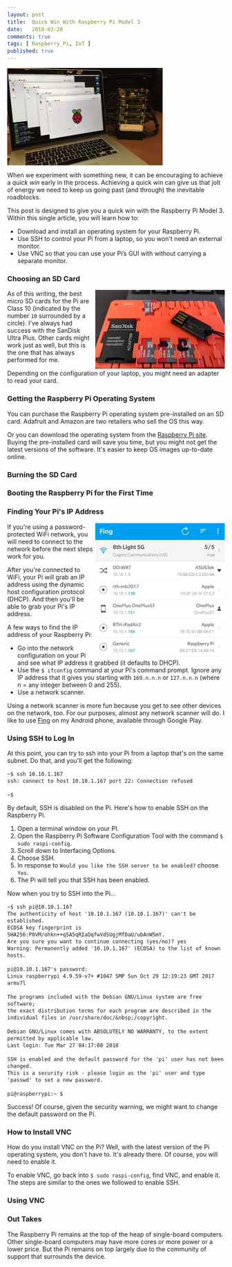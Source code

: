 ```yaml
---
layout: post
title:  Quick Win With Raspberry Pi Model 3
date:   2018-03-28
comments: true
tags: [ Raspberry_Pi, IoT ]
published: true
---
```

<img src="/images/Raspberry_Pi_Cluster.jpg" width="360" height="225" align="center" alt="Raspberry Pi cluster controlled via VNC" title="Raspberry Pi cluster controlled via VNC" />

When we experiment with something new, it can be encouraging to achieve a _quick win_ early in the process. Achieving a quick win can give us that jolt of energy we need to keep us going past (and through) the inevitable roadblocks.

This post is designed to give you a quick win with the Raspberry Pi Model 3. Within this single article, you will learn how to:

* Download and install an operating system for your Raspberry Pi.
* Use SSH to control your Pi from a laptop, so you won't need an external monitor.
* Use VNC so that you can use your Pi’s GUI with without carrying a separate monitor.

### Choosing an SD Card

<img src="/images/micro_SD_cards.jpg" width="300" height="182" align="right" alt="Micro SD Cards" title="Micro SD Cards" />

As of this writing, the best micro SD cards for the Pi are Class 10 (indicated by the number `10` surrounded by a circle). I've always had success with the SanDisk Ultra Plus. Other cards might work just as well, but this is the one that has always performed for me.

Depending on the configuration of your laptop, you might need an adapter to read your card.




### Getting the Raspberry Pi Operating System

You can purchase the Raspberry Pi operating system pre-installed on an SD card. Adafruit and Amazon are two retailers who sell the OS this way.

Or you can download the operating system from the [Raspberry Pi site](http://raspberrypi.org). Buying the pre-installed card will save you time, but you might not get the latest versions of the software. It's easier to keep OS images up-to-date online.


### Burning the SD Card



### Booting the Raspberry Pi for the First Time



### Finding Your Pi's IP Address

<img src="/images/fing.jpg" width="300" height="312" align="right" alt="Fing network scanner for Android" title="Fing network scanner for Android" />

If you're using a password-protected WiFi network, you will need to connect to the network before the next steps work for you.

After you're connected to WiFi, your Pi will grab an IP address using the dynamic host configuration protocol (DHCP). And then you'll be able to grab your Pi's IP address.

A few ways to find the IP address of your Raspberry Pi:

* Go into the network configuration on your Pi and see what IP address
it grabbed (it defaults to DHCP).
* Use the `$ ifconfig` command at your Pi's command prompt. Ignore any
IP address that it gives you starting with `169.n.n.n` or `127.n.n.n`
(where n = any integer between 0 and 255). 
* Use a network scanner.

Using a network scanner is more fun because you get to see other devices on the network, too. For our purposes, almost any network scanner will do. I like to use [Fing](https://play.google.com/store/apps/details?id=com.overlook.android.fing&hl=en) on my Android phone, available through Google Play.

### Using SSH to Log In

At this point, you can try to ssh into your Pi from a laptop that's on the same subnet. Do that, and you'll get the following:

~~~
~$ ssh 10.10.1.167
ssh: connect to host 10.10.1.167 port 22: Connection refused

~$

~~~

By default, SSH is disabled on the Pi. Here's how to enable SSH on the Raspberry Pi.

1. Open a terminal window on your PI.
2. Open the Raspberry Pi Software Configuration Tool with the command `$ sudo raspi-config`.
3. Scroll down to Interfacing Options.
4. Choose SSH.
5. In response to `Would you like the SSH server to be enabled?` choose `Yes`.
6. The Pi will tell you that SSH has been enabled. 

Now when you try to SSH into the Pi...

~~~
~$ ssh pi@10.10.1.167
The authenticity of host '10.10.1.167 (10.10.1.167)' can't be established.
ECDSA key fingerprint is SHA256:P0VM/ohkn++qSA5qRIaDqfwVdSUgjMfDaU/ubAnW5mY.
Are you sure you want to continue connecting (yes/no)? yes
Warning: Permanently added '10.10.1.167' (ECDSA) to the list of known hosts.

pi@10.10.1.167's password:
Linux raspberrypi 4.9.59-v7+ #1047 SMP Sun Oct 29 12:19:23 GMT 2017 armv7l

The programs included with the Debian GNU/Linux system are free software;
the exact distribution terms for each program are described in the
individual files in /usr/share/doc/&nbsp;/copyright.

Debian GNU/Linux comes with ABSOLUTELY NO WARRANTY, to the extent
permitted by applicable law.
Last login: Tue Mar 27 04:17:08 2018

SSH is enabled and the default password for the 'pi' user has not been changed.
This is a security risk - please login as the 'pi' user and type 'passwd' to set a new password.

pi@raspberrypi:~ $

~~~

Success! Of course, given the security warning, we might want to change the default password on the Pi.

### How to Install VNC

How do you install VNC on the Pi? Well, with the latest version of the Pi operating system, you don't have to. It's already there. Of course, you will need to enable it.

To enable VNC, go back into `$ sudo raspi-config`, find VNC, and enable it. The steps are similar to the ones we followed to enable SSH.





### Using VNC







### Out Takes
The Raspberry Pi remains at the top of the heap of single-board computers. Other single-board computers may have more cores or more power or a lower price. But the Pi remains on top largely due to the community of support that surrounds the device.
